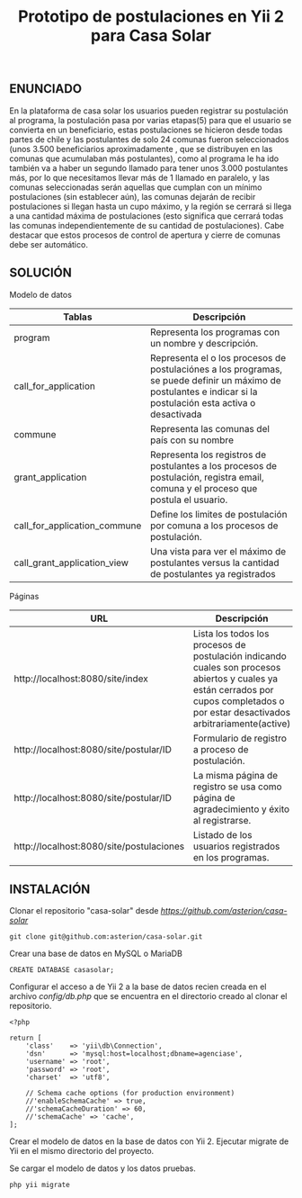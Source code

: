 <p align="center">
    <h1 align="center">Prototipo de postulaciones en Yii 2 para Casa Solar</h1>
    <br>
</p>

ENUNCIADO
---------

En la plataforma de casa solar los usuarios pueden registrar su postulación al programa, la postulación pasa por
varias etapas(5) para que el usuario se convierta en un beneficiario, estas postulaciones se hicieron desde todas
partes de chile y las postulantes de solo 24 comunas fueron seleccionados (unos 3.500 beneficiarios
aproximadamente , que se distribuyen en las comunas que acumulaban más postulantes), como al programa le ha
ido también va a haber un segundo llamado para tener unos 3.000 postulantes más, por lo que necesitamos llevar
más de 1 llamado en paralelo, y las comunas seleccionadas serán aquellas que cumplan con un mínimo
postulaciones (sin establecer aún), las comunas dejarán de recibir postulaciones si llegan hasta un cupo máximo,
y la región se cerrará si llega a una cantidad máxima de postulaciones (esto significa que cerrará todas las
comunas independientemente de su cantidad de postulaciones). Cabe destacar que estos procesos de control de
apertura y cierre de comunas debe ser automático.


SOLUCIÓN
--------

Modelo de datos

| Tablas                       | Descripción |
|------------------------------|-------------|
| program                      |Representa los programas con un nombre y descripción.|
| call_for_application         |Representa el o los procesos de postulaciónes a los programas, se puede definir un máximo de postulantes e indicar si la postulación esta activa o desactivada|
| commune                      |Representa las comunas del país con su nombre|
| grant_application            |Representa los registros de postulantes a los procesos de postulación, registra email, comuna y el proceso que postula el usuario.|
| call_for_application_commune |Define los limites de postulación por comuna a los procesos de postulación.|
| call_grant_application_view  |Una vista para ver el máximo de postulantes versus la cantidad de postulantes ya registrados|

Páginas

| URL | Descripción |
|-----|-------------|
| http://localhost:8080/site/index | Lista los todos los procesos de postulación indicando cuales son procesos abiertos y cuales ya están cerrados por cupos completados o por estar desactivados arbitrariamente(active) |
| http://localhost:8080/site/postular/ID | Formulario de registro a proceso de postulación. |
| http://localhost:8080/site/postular/ID | La misma página de registro se usa como página de agradecimiento y éxito al registrarse. |
| http://localhost:8080/site/postulaciones | Listado de los usuarios registrados en los programas. |

INSTALACIÓN
-----------

Clonar el repositorio "casa-solar" desde *https://github.com/asterion/casa-solar*

```
git clone git@github.com:asterion/casa-solar.git
```

Crear una base de datos en MySQL o MariaDB

```
CREATE DATABASE casasolar;
```

Configurar el acceso a de Yii 2 a la base de datos recien creada en el archivo
*config/db.php* que se encuentra en el directorio creado al clonar el repositorio.

```
<?php

return [
    'class'    => 'yii\db\Connection',
    'dsn'      => 'mysql:host=localhost;dbname=agenciase',
    'username' => 'root',
    'password' => 'root',
    'charset'  => 'utf8',

    // Schema cache options (for production environment)
    //'enableSchemaCache' => true,
    //'schemaCacheDuration' => 60,
    //'schemaCache' => 'cache',
];
```

Crear el modelo de datos en la base de datos con Yii 2. Ejecutar migrate de Yii
en el mismo directorio del proyecto.

Se cargar el modelo de datos y los datos pruebas.

```
php yii migrate
```
